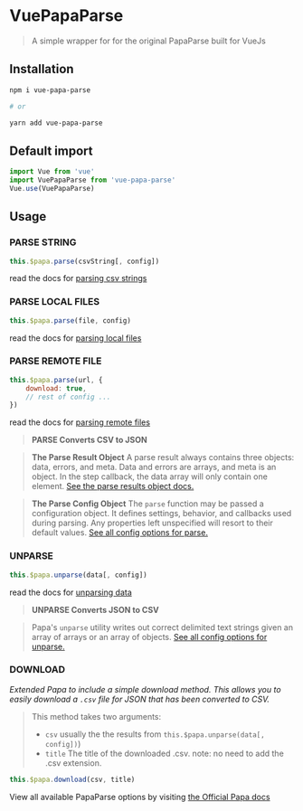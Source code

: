 # VuePapaParse

> A simple wrapper for for the original PapaParse built for VueJs

## Installation

```bash
npm i vue-papa-parse

# or

yarn add vue-papa-parse
```
## Default import
```javascript
import Vue from 'vue'
import VuePapaParse from 'vue-papa-parse'
Vue.use(VuePapaParse)
```

## Usage

### PARSE STRING
```javascript
this.$papa.parse(csvString[, config])
```
read the docs for [parsing csv strings](https://www.papaparse.com/docs#strings)

### PARSE LOCAL FILES
```javascript
this.$papa.parse(file, config)
```
read the docs for [parsing local files](https://www.papaparse.com/docs#local-files)

### PARSE REMOTE FILE
```javascript
this.$papa.parse(url, {
	download: true,
	// rest of config ...
})
```
read the docs for [parsing remote files](https://www.papaparse.com/docs#remote-files)
>**PARSE Converts CSV to JSON**

>**The Parse Result Object**
>A parse result always contains three objects: data, errors, and meta. Data and errors are arrays, and meta is an object. In the step callback, the data array will only contain one element. [See the parse results object docs.](https://www.papaparse.com/docs#results)

>**The Parse Config Object**
>The  `parse`  function may be passed a configuration object. It defines settings, behavior, and callbacks used during parsing. Any properties left unspecified will resort to their default values. [See all config options for parse.](https://www.papaparse.com/docs#config)

### UNPARSE
```javascript
this.$papa.unparse(data[, config])
```
read the docs for [unparsing data](https://www.papaparse.com/docs#unparse)

>**UNPARSE Converts JSON to CSV**

> Papa's  `unparse`  utility writes out correct delimited text strings given an array of arrays or an array of objects. [See all config options for unparse.](https://www.papaparse.com/docs#unparse-config-default)

### DOWNLOAD
*Extended Papa to include a simple download method. This allows you to easily download a ```.csv``` file for JSON that has been converted to CSV.*

> This method takes two arguments:
>
> - ```csv``` usually the the results from ```this.$papa.unparse(data[, config])```)
> - ```title``` The title of the downloaded .csv.
	 note: no need to add the .csv extension.

```javascript
this.$papa.download(csv, title)
```

View all available PapaParse options by visiting [the Official Papa docs](https://www.papaparse.com/docs)
